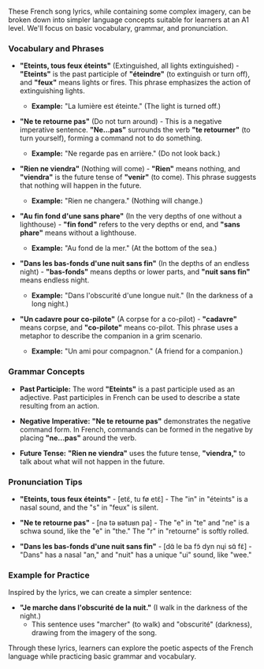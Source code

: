 These French song lyrics, while containing some complex imagery, can be broken down into simpler language concepts suitable for learners at an A1 level. We'll focus on basic vocabulary, grammar, and pronunciation.

### Vocabulary and Phrases

- **"Eteints, tous feux éteints"** (Extinguished, all lights extinguished) - **"Eteints"** is the past participle of **"éteindre"** (to extinguish or turn off), and **"feux"** means lights or fires. This phrase emphasizes the action of extinguishing lights.
  - **Example:** "La lumière est éteinte." (The light is turned off.)

- **"Ne te retourne pas"** (Do not turn around) - This is a negative imperative sentence. **"Ne...pas"** surrounds the verb **"te retourner"** (to turn yourself), forming a command not to do something.
  - **Example:** "Ne regarde pas en arrière." (Do not look back.)

- **"Rien ne viendra"** (Nothing will come) - **"Rien"** means nothing, and **"viendra"** is the future tense of **"venir"** (to come). This phrase suggests that nothing will happen in the future.
  - **Example:** "Rien ne changera." (Nothing will change.)

- **"Au fin fond d'une sans phare"** (In the very depths of one without a lighthouse) - **"fin fond"** refers to the very depths or end, and **"sans phare"** means without a lighthouse.
  - **Example:** "Au fond de la mer." (At the bottom of the sea.)

- **"Dans les bas-fonds d'une nuit sans fin"** (In the depths of an endless night) - **"bas-fonds"** means depths or lower parts, and **"nuit sans fin"** means endless night.
  - **Example:** "Dans l'obscurité d'une longue nuit." (In the darkness of a long night.)

- **"Un cadavre pour co-pilote"** (A corpse for a co-pilot) - **"cadavre"** means corpse, and **"co-pilote"** means co-pilot. This phrase uses a metaphor to describe the companion in a grim scenario.
  - **Example:** "Un ami pour compagnon." (A friend for a companion.)

### Grammar Concepts

- **Past Participle:** The word **"Eteints"** is a past participle used as an adjective. Past participles in French can be used to describe a state resulting from an action.

- **Negative Imperative:** **"Ne te retourne pas"** demonstrates the negative command form. In French, commands can be formed in the negative by placing **"ne...pas"** around the verb.

- **Future Tense:** **"Rien ne viendra"** uses the future tense, **"viendra,"** to talk about what will not happen in the future.

### Pronunciation Tips

- **"Eteints, tous feux éteints"** - [etɛ̃, tu fø etɛ̃] - The "in" in "éteints" is a nasal sound, and the "s" in "feux" is silent.

- **"Ne te retourne pas"** - [nə tə ʁətuʁn pa] - The "e" in "te" and "ne" is a schwa sound, like the "e" in "the." The "r" in "retourne" is softly rolled.

- **"Dans les bas-fonds d'une nuit sans fin"** - [dɑ̃ le ba fɔ̃ dyn nɥi sɑ̃ fɛ̃] - "Dans" has a nasal "an," and "nuit" has a unique "ui" sound, like "wee."

### Example for Practice

Inspired by the lyrics, we can create a simpler sentence:

- **"Je marche dans l'obscurité de la nuit."** (I walk in the darkness of the night.)
  - This sentence uses "marcher" (to walk) and "obscurité" (darkness), drawing from the imagery of the song.

Through these lyrics, learners can explore the poetic aspects of the French language while practicing basic grammar and vocabulary.
